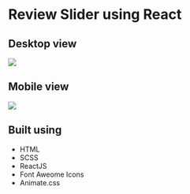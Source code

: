 # Review Slider using React

## Desktop view

![](/img/Capture1.PNG)

## Mobile view

![](/img/Capture2.PNG)

## Built using

- HTML
- SCSS
- ReactJS
- Font Aweome Icons
- Animate.css
